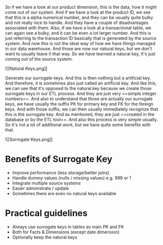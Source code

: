 So if we have a look at our product dimension, this is the data, how it might come out of our system. And if we have a look at the product ID, we see that this is a alpha numerical number, and they can be usually quite bulky and not really nice to handle. And they have a couple of disadvantages associated with them. Also, if we have a look at a transactional table, we can again see a bulky, and it can be even a lot larger number. And this is just referring to the transaction ID basically that is generated by the source system. And now this is not the ideal way of how we have things managed in our data warehouse. And those are now our natural keys, but we don't want to usually leave it that way. So we have learned a natural key, it's just coming out of the source system.

![[Natural Keys.png]]

Generate our surrogate keys. And this is then nothing but a artificial key. And therefore, it is sometimes also just called an artificial key. And like this, we can see that it's opposed to the natural key because we create those surrogate keys in our ETL process. And they are just very ==simple integer numbers==. And also to understand that those are actually our surrogate keys, we have usually the suffix PK for primary key and FK for the foreign keys. And with those suffix, we can then usually immediately recognize that this is the surrogate key. And as mentioned, they are just ==created in the database or by the ETL tool==. And also this process is very simple usually. So it's not a lot of additional work, but we have quite some benefits with that.

![[Surrogate Keys.png]]
# Benefits of Surrogate Key
- Improve performance (less storage/better joins)
- Handle dummy values (nulls / missing values) e.g. 999 or 1
- Integrate multiple source systems
- Easier administrate / update
- Sometimes there are even no natural keys available

# Practical guidelines
- Always use surrogate keys in tables as main PK and FK
- Both for Facts & Dimensions (except date dimension)
- Optionally keep the natural keys
